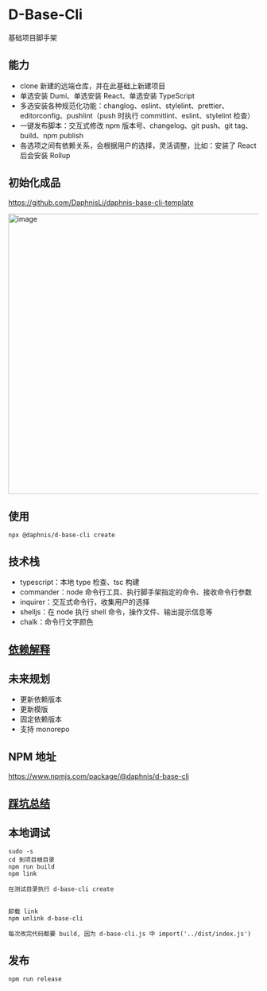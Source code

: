 # D-Base-Cli
基础项目脚手架

## 能力

- clone 新建的远端仓库，并在此基础上新建项目
- 单选安装 Dumi、单选安装 React、单选安装 TypeScript
- 多选安装各种规范化功能：changlog、eslint、stylelint、prettier、editorconfig、pushlint（push 时执行 commitlint、eslint、stylelint 检查）
- 一键发布脚本：交互式修改 npm 版本号、changelog、git push、git tag、build、npm publish
- 各选项之间有依赖关系，会根据用户的选择，灵活调整，比如：安装了 React 后会安装 Rollup

## 初始化成品
https://github.com/DaphnisLi/daphnis-base-cli-template

<img width="564" alt="image" src="https://github.com/DaphnisLi/D-Base-Cli/assets/67792799/28e13796-bcee-4c1d-b66e-fdce9ad14f99">

## 使用
```
npx @daphnis/d-base-cli create
```

## 技术栈
- typescript：本地 type 检查、tsc 构建
- commander：node 命令行工具、执行脚手架指定的命令、接收命令行参数
- inquirer：交互式命令行，收集用户的选择
- shelljs：在 node 执行 shell 命令，操作文件、输出提示信息等
- chalk：命令行文字颜色

## [依赖解释](./Docs/DEPENDENCIES.md)

## 未来规划
- 更新依赖版本
- 更新模版
- 固定依赖版本
- 支持 monorepo

## NPM 地址
https://www.npmjs.com/package/@daphnis/d-base-cli

## [踩坑总结](./Docs/ERRORSUMMARY.md)

## 本地调试
```
sudo -s
cd 到项目根目录
npm run build
npm link

在测试目录执行 d-base-cli create


卸载 link
npm unlink d-base-cli

每次改完代码都要 build, 因为 d-base-cli.js 中 import('../dist/index.js')
```

## 发布
```
npm run release
```
